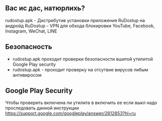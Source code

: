 Вас ис дас, натюрлихь?
----------------------
rudostup.apk - Дистрибутив установки приложения RuDostup на андройд
RuDostup - VPN для обхода блокировки YouTube, Facebook, Instagram, WeChat, LINE

Безопасность
-------------
- rudostup.apk  проходит проверки безопасности вшитой утилитой Google Play security
- rudostup.apk - проходит проверку на отсутвие вирусов либым антивиросом

Google Play Security
-------------------
Чтобы проверить включена ли утилита в включить ее если выкл надо проследовать
данной инструкции https://support.google.com/googleplay/answer/2812853?hl=ru
